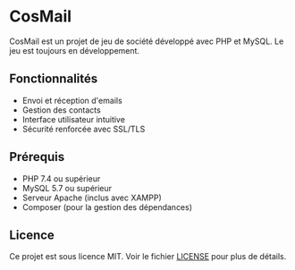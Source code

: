 # CosMail

CosMail est un projet de jeu de société développé avec PHP et MySQL. Le jeu est toujours en développement.

## Fonctionnalités

- Envoi et réception d'emails
- Gestion des contacts
- Interface utilisateur intuitive
- Sécurité renforcée avec SSL/TLS

## Prérequis

- PHP 7.4 ou supérieur
- MySQL 5.7 ou supérieur
- Serveur Apache (inclus avec XAMPP)
- Composer (pour la gestion des dépendances)

## Licence

Ce projet est sous licence MIT. Voir le fichier [LICENSE](LICENSE) pour plus de détails.
